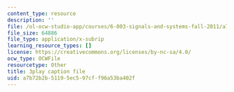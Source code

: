 ```yaml
---
content_type: resource
description: ''
file: /ol-ocw-studio-app/courses/6-003-signals-and-systems-fall-2011/a7b72b2b51195ec597cff96a53ba402f_OT04cEdpK-M.vtt
file_size: 64886
file_type: application/x-subrip
learning_resource_types: []
license: https://creativecommons.org/licenses/by-nc-sa/4.0/
ocw_type: OCWFile
resourcetype: Other
title: 3play caption file
uid: a7b72b2b-5119-5ec5-97cf-f96a53ba402f
---
```

